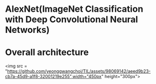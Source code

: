 AlexNet(ImageNet Classification with Deep Convolutional Neural Networks)
===

# Overall architecture

<img src = "https://github.com/yeonggwangchoi/TIL/assets/98069142/aeed9b23-cb7a-45d9-a1f8-32001219e255",width="450px" height="300px">
